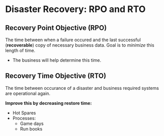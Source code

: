 # Disaster Recovery: RPO and RTO

## Recovery Point Objective (RPO)

The time between when a failure occured and the last successful (**recoverable**) copy of necessary business data.
Goal is to *minimize* this length of time.

* The business will help determine this time.

## Recovery Time Objective (RTO)

The time between occurance of a disaster and business required systems are operational again.

**Improve this by decreasing restore time:**

* Hot Spares
* Processes:
  * Game days
  * Run books
